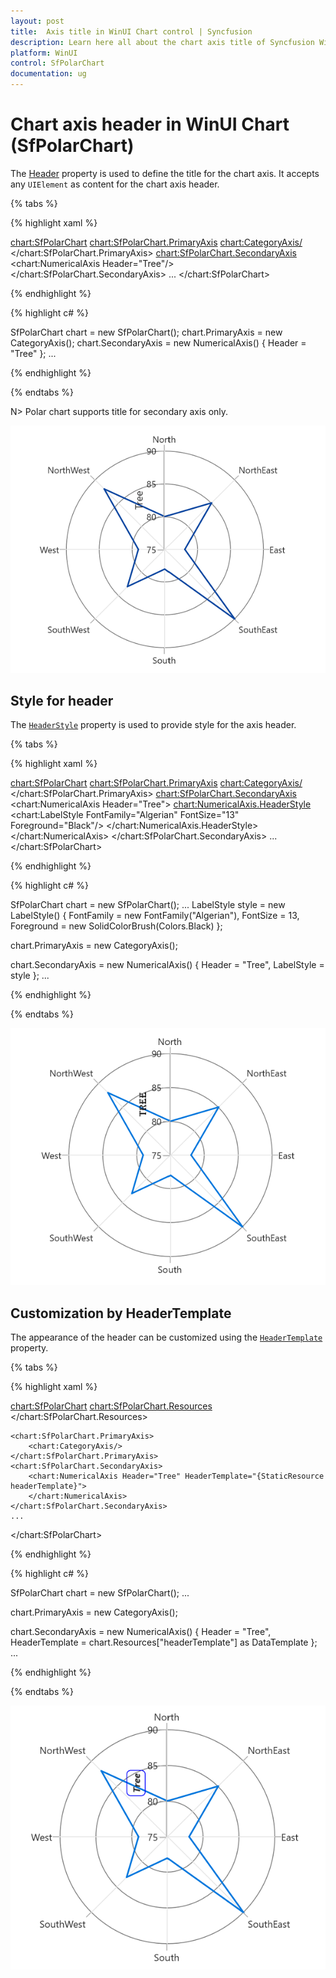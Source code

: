 ```yaml
---
layout: post
title:  Axis title in WinUI Chart control | Syncfusion
description: Learn here all about the chart axis title of Syncfusion WinUI Chart (SfPolarChart) control and its customization.
platform: WinUI
control: SfPolarChart
documentation: ug
---
```


# Chart axis header in WinUI Chart (SfPolarChart)

The [Header]() property is used to define the title for the chart axis. It accepts any `UIElement` as content for the chart axis header.

{% tabs %}

{% highlight xaml %}

<chart:SfPolarChart>
    <chart:SfPolarChart.PrimaryAxis>
        <chart:CategoryAxis/>
    </chart:SfPolarChart.PrimaryAxis>
    <chart:SfPolarChart.SecondaryAxis>
        <chart:NumericalAxis Header="Tree"/>
    </chart:SfPolarChart.SecondaryAxis>
...
</chart:SfPolarChart>

{% endhighlight %}

{% highlight c# %}

SfPolarChart chart = new SfPolarChart();
chart.PrimaryAxis = new CategoryAxis();
chart.SecondaryAxis = new NumericalAxis()
{
    Header = "Tree" 
};
...

{% endhighlight %}

{% endtabs %}

N> Polar chart supports title for secondary axis only.

![Axis title in WinUI Chart](Axis_Images/WinUI_PolarChart_AxisHeader.png)

## Style for header

The [`HeaderStyle`]() property is used to provide style for the axis header.

{% tabs %}

{% highlight xaml %}

<chart:SfPolarChart>
    <chart:SfPolarChart.PrimaryAxis>
        <chart:CategoryAxis/>
    </chart:SfPolarChart.PrimaryAxis>
    <chart:SfPolarChart.SecondaryAxis>
        <chart:NumericalAxis Header="Tree">
            <chart:NumericalAxis.HeaderStyle>
                <chart:LabelStyle FontFamily="Algerian" FontSize="13" Foreground="Black"/>
            </chart:NumericalAxis.HeaderStyle>
        </chart:NumericalAxis>
    </chart:SfPolarChart.SecondaryAxis>
    ...
</chart:SfPolarChart>

{% endhighlight %}

{% highlight c# %}

SfPolarChart chart = new SfPolarChart();
...
LabelStyle style = new LabelStyle()
{
    FontFamily = new FontFamily("Algerian"),
    FontSize = 13,
    Foreground = new SolidColorBrush(Colors.Black)
};

chart.PrimaryAxis = new CategoryAxis();

chart.SecondaryAxis = new NumericalAxis()
{
    Header = "Tree",
    LabelStyle = style
};
...

{% endhighlight %}

{% endtabs %}

![Axis header style in WinUI Chart](Axis_Images/WinUI_PolarChart_Axis_HeaderStyle.png)

## Customization by HeaderTemplate

The appearance of the header can be customized using the [`HeaderTemplate`]() property.

{% tabs %}

{% highlight xaml %}

<chart:SfPolarChart>
    <chart:SfPolarChart.Resources>
        <DataTemplate x:Key="headerTemplate">
            <Border BorderBrush="Blue" CornerRadius="5" BorderThickness="1">
                <TextBlock Text="{Binding}" FontSize="12" Margin="3"
                            FontStyle="Italic" FontWeight="Bold"/>
            </Border>
        </DataTemplate>
    </chart:SfPolarChart.Resources>

    <chart:SfPolarChart.PrimaryAxis>
        <chart:CategoryAxis/>
    </chart:SfPolarChart.PrimaryAxis>
    <chart:SfPolarChart.SecondaryAxis>
        <chart:NumericalAxis Header="Tree" HeaderTemplate="{StaticResource headerTemplate}">
        </chart:NumericalAxis>
    </chart:SfPolarChart.SecondaryAxis>
    ...
</chart:SfPolarChart>

{% endhighlight %}

{% highlight c# %}

SfPolarChart chart = new SfPolarChart();
...

chart.PrimaryAxis = new CategoryAxis();

chart.SecondaryAxis = new NumericalAxis()
{
    Header = "Tree",
    HeaderTemplate = chart.Resources["headerTemplate"] as DataTemplate
};
...

{% endhighlight %}

{% endtabs %}

![Axis HeaderTemplate support in WinUI Chart](Axis_Images/WinUI_PolarChart_AxisHeader_Template.png)